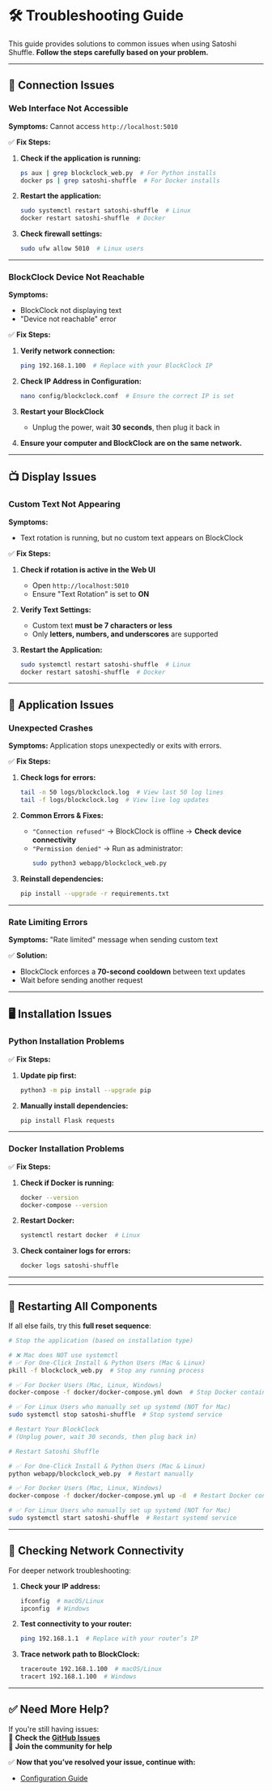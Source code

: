 # 🛠 Troubleshooting Guide

This guide provides solutions to common issues when using Satoshi Shuffle. **Follow the steps carefully based on your problem.**  


---


## 🔌 Connection Issues

### **Web Interface Not Accessible**  

**Symptoms:** Cannot access `http://localhost:5010`  

✅ **Fix Steps:**  
1. **Check if the application is running:**  
   ```bash
   ps aux | grep blockclock_web.py  # For Python installs
   docker ps | grep satoshi-shuffle  # For Docker installs
   ```

2. **Restart the application:**  
   ```bash
   sudo systemctl restart satoshi-shuffle  # Linux
   docker restart satoshi-shuffle  # Docker
   ```

3. **Check firewall settings:**  
   ```bash
   sudo ufw allow 5010  # Linux users
   ```


---


### **BlockClock Device Not Reachable**  

**Symptoms:**  
- BlockClock not displaying text  
- "Device not reachable" error  

✅ **Fix Steps:**  
1. **Verify network connection:**  
   ```bash
   ping 192.168.1.100  # Replace with your BlockClock IP
   ```

2. **Check IP Address in Configuration:**  
   ```bash
   nano config/blockclock.conf  # Ensure the correct IP is set
   ```

3. **Restart your BlockClock**  
   - Unplug the power, wait **30 seconds**, then plug it back in  

4. **Ensure your computer and BlockClock are on the same network.**  


---


## 📺 Display Issues

### **Custom Text Not Appearing**  

**Symptoms:**  
- Text rotation is running, but no custom text appears on BlockClock  

✅ **Fix Steps:**  
1. **Check if rotation is active in the Web UI**  
   - Open `http://localhost:5010`  
   - Ensure "Text Rotation" is set to **ON**  

2. **Verify Text Settings:**  
   - Custom text **must be 7 characters or less**  
   - Only **letters, numbers, and underscores** are supported  

3. **Restart the Application:**  
   ```bash
   sudo systemctl restart satoshi-shuffle  # Linux
   docker restart satoshi-shuffle  # Docker
   ```


---


## 🚀 Application Issues

### **Unexpected Crashes**  

**Symptoms:** Application stops unexpectedly or exits with errors.  

✅ **Fix Steps:**  
1. **Check logs for errors:**  
   ```bash
   tail -n 50 logs/blockclock.log  # View last 50 log lines
   tail -f logs/blockclock.log  # View live log updates
   ```

2. **Common Errors & Fixes:**  
   - `"Connection refused"` → BlockClock is offline → **Check device connectivity**  
   - `"Permission denied"` → Run as administrator:  
     ```bash
     sudo python3 webapp/blockclock_web.py
     ```

3. **Reinstall dependencies:**  
   ```bash
   pip install --upgrade -r requirements.txt
   ```


---


### **Rate Limiting Errors**  

**Symptoms:** "Rate limited" message when sending custom text  

✅ **Solution:**  
- BlockClock enforces a **70-second cooldown** between text updates  
- Wait before sending another request  


---


## 🖥 Installation Issues

### **Python Installation Problems**  

✅ **Fix Steps:**  
1. **Update pip first:**  
   ```bash
   python3 -m pip install --upgrade pip
   ```

2. **Manually install dependencies:**  
   ```bash
   pip install Flask requests
   ```


---


### **Docker Installation Problems**  

✅ **Fix Steps:**  
1. **Check if Docker is running:**  
   ```bash
   docker --version
   docker-compose --version
   ```

2. **Restart Docker:**  
   ```bash
   systemctl restart docker  # Linux
   ```

3. **Check container logs for errors:**  
   ```bash
   docker logs satoshi-shuffle
   ```


---


---

## 🔄 Restarting All Components  

If all else fails, try this **full reset sequence**:  

```bash
# Stop the application (based on installation type)

# ❌ Mac does NOT use systemctl  
# ✅ For One-Click Install & Python Users (Mac & Linux)  
pkill -f blockclock_web.py  # Stop any running process

# ✅ For Docker Users (Mac, Linux, Windows)  
docker-compose -f docker/docker-compose.yml down  # Stop Docker container

# ✅ For Linux Users who manually set up systemd (NOT for Mac)  
sudo systemctl stop satoshi-shuffle  # Stop systemd service

# Restart Your BlockClock
# (Unplug power, wait 30 seconds, then plug back in)

# Restart Satoshi Shuffle

# ✅ For One-Click Install & Python Users (Mac & Linux)  
python webapp/blockclock_web.py  # Restart manually

# ✅ For Docker Users (Mac, Linux, Windows)  
docker-compose -f docker/docker-compose.yml up -d  # Restart Docker container

# ✅ For Linux Users who manually set up systemd (NOT for Mac)  
sudo systemctl start satoshi-shuffle  # Restart systemd service
```


---


## 📡 Checking Network Connectivity  

For deeper network troubleshooting:  

1. **Check your IP address:**  
   ```bash
   ifconfig  # macOS/Linux
   ipconfig  # Windows
   ```

2. **Test connectivity to your router:**  
   ```bash
   ping 192.168.1.1  # Replace with your router’s IP
   ```

3. **Trace network path to BlockClock:**  
   ```bash
   traceroute 192.168.1.100  # macOS/Linux
   tracert 192.168.1.100  # Windows
   ```


---


## ✅ Need More Help?  

If you're still having issues:  
📌 **Check the [GitHub Issues](https://github.com/bevstr/satoshi-shuffle/issues)**  
📌 **Join the community for help**  

✅ **Now that you’ve resolved your issue, continue with:**  
- [Configuration Guide](configuration.md)  

